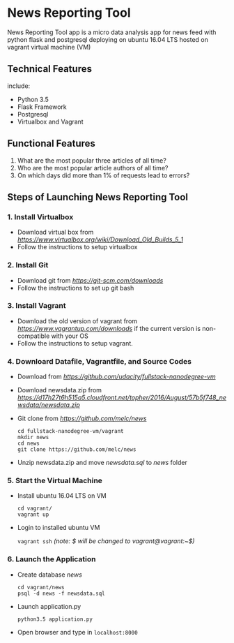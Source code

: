# News Reporting Tool
News Reporting Tool app is a micro data analysis app for news feed with python flask and postgresql deploying on
ubuntu 16.04 LTS hosted on vagrant virtual machine (VM)

## Technical Features

include:

- Python 3.5
- Flask Framework
- Postgresql
- Virtualbox and Vagrant

## Functional Features

1. What are the most popular three articles of all time?
2. Who are the most popular article authors of all time?
3. On which days did more than 1% of requests lead to errors?

## Steps of Launching News Reporting Tool
### 1. Install Virtualbox
- Download virtual box from *https://www.virtualbox.org/wiki/Download_Old_Builds_5_1*
- Follow the instructions to setup virtualbox

### 2. Install Git
- Download git from *https://git-scm.com/downloads*
- Follow the instructions to set up git bash 

### 3. Install Vagrant
- Download the old version of vagrant from *https://www.vagrantup.com/downloads* 
if the current version is non-compatible with your OS
- Follow the instructions to setup vagrant.  

### 4. Downloard Datafile, Vagrantfile, and Source Codes
- Download from *https://github.com/udacity/fullstack-nanodegree-vm*
- Download newsdata.zip from 
*https://d17h27t6h515a5.cloudfront.net/topher/2016/August/57b5f748_newsdata/newsdata.zip*
- Git clone from *https://github.com/melc/news*

    ```
    cd fullstack-nanodegree-vm/vagrant
    mkdir news
    cd news
    git clone https://github.com/melc/news
    ```
- Unzip newsdata.zip and move *newsdata.sql* to *news* folder

### 5. Start the Virtual Machine
- Install ubuntu 16.04 LTS on VM

    ```
    cd vagrant/
    vagrant up
    ```
- Login to installed ubuntu VM

    `vagrant ssh`     *(note: $ will be changed to vagrant@vagrant:~$)*

### 6. Launch the Application
- Create database *news*

    ```
    cd vagrant/news
    psql -d news -f newsdata.sql
    ```
- Launch application.py

    `python3.5 application.py`

- Open browser and type in `localhost:8000`
